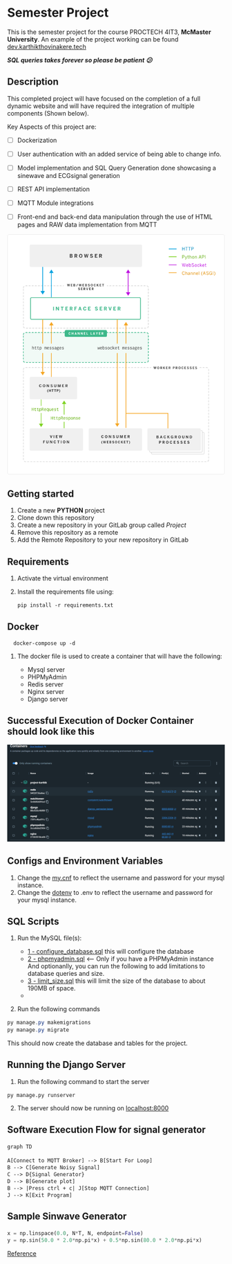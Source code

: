 # Semester Project

This is the semester project for the course PROCTECH 4IT3, **McMaster University**.
An example of the project working can be found [dev.karthikthovinakere.tech](http://dev.karthikthovinakere.tech:8000/)

**_SQL queries takes forever so please be patient 😕_**

## Description

This completed project will have focused on the completion of a full dynamic website and will have  required the integration of multiple components (Shown below).

Key Aspects of this project are:

* [ ]  Dockerization
* [ ]  User authentication with an added service of being able to change info.
* [ ]  Model implementation and SQL Query Generation done showcasing a sinewave and ECGsignal generation
* [ ]  REST API implementation
* [ ]  MQTT Module integrations
* [ ]  Front-end and back-end data manipulation through the use of HTML pages and RAW data implementation from MQTT




![alt text](Semester_Project/static/images/1473343845-django-wsgi.png)

## Getting started

1. Create a new **PYTHON** project
2. Clone down this repository
3. Create a new repository in your GitLab group called *Project*
4. Remove this repository as a remote
5. Add the Remote Repository to your new repository in GitLab

## Requirements

1. Activate the virtual environment
2. Install the requirements file using:

   ```commandline
   pip install -r requirements.txt
   ```

## Docker

```commandline
  docker-compose up -d
```

1. The docker file is used to create a container that will have the following:

   - Mysql server
   - PHPMyAdmin
   - Redis server
   - Nginx server
   - Django server

## Successful Execution of Docker Container should look like this
![alt text](Semester_Project/static/images/Docker_Successful.png)


## Configs and Environment Variables

1. Change the [my.cnf](Semester_Project/configs/my.cnf) to reflect the username and password for your mysql instance.
2. Change the [dotenv](Semester_Project/configs/.env) to .env to  reflect the username and password for your mysql
   instance.

## SQL Scripts

1. Run the MySQL file(s):

   * [1 - configure_database.sql](sql_scripts/configure_database.sql) this will configure the database
   * [2 - phpmyadmin.sql](sql_scripts/phpmyadmin.sql) <-- Only if you have a PHPMyAdmin instance
     And optionanlly, you can run the following to add limitations to database queries and size.
   * [3 - limit_size.sql](sql_scripts/limit_size.sql) this will limit the size of the database to  about 190MB of
     space.
   *
2. Run the following commands

```PowerShell
py manage.py makemigrations
py manage.py migrate
```

This should now create the database and tables for the project.

## Running the Django Server

1. Run the following command to start the server

```commandline
py manage.py runserver
```

2. The server should now be running on [localhost:8000](http://localhost:8000)

## Software Execution Flow for signal generator

```mermaid
graph TD

A[Connect to MQTT Broker] --> B[Start For Loop]
B --> C[Generate Noisy Signal]
C --> D{Signal Generator}
D --> B[Generate plot]
B --> |Press ctrl + c| J[Stop MQTT Connection]
J --> K[Exit Program]
```

## Sample Sinwave Generator

```Python
x = np.linspace(0.0, N*T, N, endpoint=False)
y = np.sin(50.0 * 2.0*np.pi*x) + 0.5*np.sin(80.0 * 2.0*np.pi*x)
```

[Reference](https://docs.scipy.org/doc/scipy/tutorial/fft.html)
